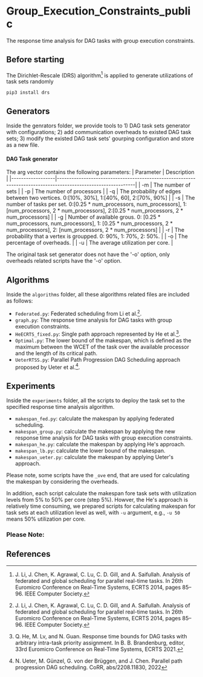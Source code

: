 # Group_Execution_Constraints_public
The response time analysis for DAG tasks with group execution constraints.
<br />
## Before starting
The Dirichlet-Rescale (DRS) algorithm[^1] is applied to generate utilizations of task sets randomly
```
pip3 install drs
```
## Generators
Inside the genrators folder, we provide tools to 1) DAG task sets generator with configurations; 2) add communication overheads to existed DAG task sets; 3) modify the existed DAG task sets' gourping configuration and store as a new file.
#### DAG Task generator
The arg vector contains the following parameters:
| Parameter        | Description                                                                                                  |
|------------------|--------------------------------------------------------------------------------------------------------------|
| -m               | The number of sets                                                                                           |
| -p               | The number of processors                                                                                     |
| -q               | The probability of edges between two vertices. 0:[10%, 30%], 1:[40%, 60], 2:[70%, 90%]                               |
| -s               | The number of tasks per set. 0:[0.25 * num_processors, num_processors], 1:[num_processors, 2 * num_processors], 2:[0.25 * num_processors, 2 * num_processors]   |
| -g               | Number of available grous. 0: [0.25 * num_processors, num_processors], 1: [0.25 * num_processors, 2 * num_processors], 2: [num_processors, 2 * num_processors]  |
| -r               | The probability that a vertex is groupped. 0: 90%, 1: 70%, 2: 50%.                                                                                       |
| -o               | The percentage of overheads.                                                                                     |
| -u               | The average utilization per core.                                                                                |

The original task set generator does not have the '-o' option, only overheads related scripts have the '-o' option. 


## Algorithms
Inside the `algorithms` folder, all these algorithms related files are included as follows:
- `Federated.py`: Federated scheduling from Li et al.[^1].
- `graph.py`: The response time analysis for DAG tasks with group execution constraints. 
- `HeECRTS_fixed.py`: Single path approach represented by He et al.[^2].
- `Optimal.py`: The lower bound of the makespan, which is defined as the maximum between the WCET of the task over the available processor and the length of its critical path.
- `UeterRTSS.py`: Parallel Path Progression DAG Scheduling approach proposed by Ueter et al.[^3].

## Experiments
Inside the `experiments` folder, all the scripts to deploy the task set to the specified response time analysis algorithm. 
- `makespan_fed.py`: calculate the makespan by applying federated scheduling.
- `makespan_group.py`: calculate the makespan by applying the new response time analysis for DAG tasks with group execution constraints. 
- `makespan_he.py`: calculate the makespan by applying He's approach.
- `makespan_lb.py`: calculate the lower bound of the makespan.
- `makespan_ueter.py`: calculate the makespan by applying Ueter's approach.

Please note, some scripts have the `_ove` end, that are used for calculating the makespan by considering the overheads.

In addition, each script calculate the makespan fore task sets with utilization levels from 5% to 50% per core (step 5%). Howver, the He's approach is relatively time consuming, we prepared scripts for calculating makespan for task sets at each utilization level as well, with `-u` argument, e.g., `-u 50` means 50% utilization per core. 

### Please Note: 



## References
[^1]: J. Li, J. Chen, K. Agrawal, C. Lu, C. D. Gill, and A. Saifullah. Analysis of federated and global scheduling
for parallel real-time tasks. In 26th Euromicro Conference on Real-Time Systems, ECRTS 2014, pages 85–96. IEEE Computer Society.
[^2]: Q. He, M. Lv, and N. Guan. Response time bounds for DAG tasks with arbitrary intra-task priority
assignment. In B. B. Brandenburg, editor, 33rd Euromicro Conference on Real-Time Systems, ECRTS 2021.
[^3]: N. Ueter, M. Günzel, G. von der Brüggen, and J. Chen. Parallel path progression DAG scheduling. CoRR,
abs/2208.11830, 2022
